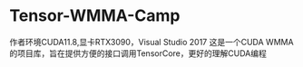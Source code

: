# Tensor-WMMA-Camp
作者环境CUDA11.8,显卡RTX3090，Visual Studio 2017
这是一个CUDA WMMA的项目库，旨在提供方便的接口调用TensorCore，更好的理解CUDA编程